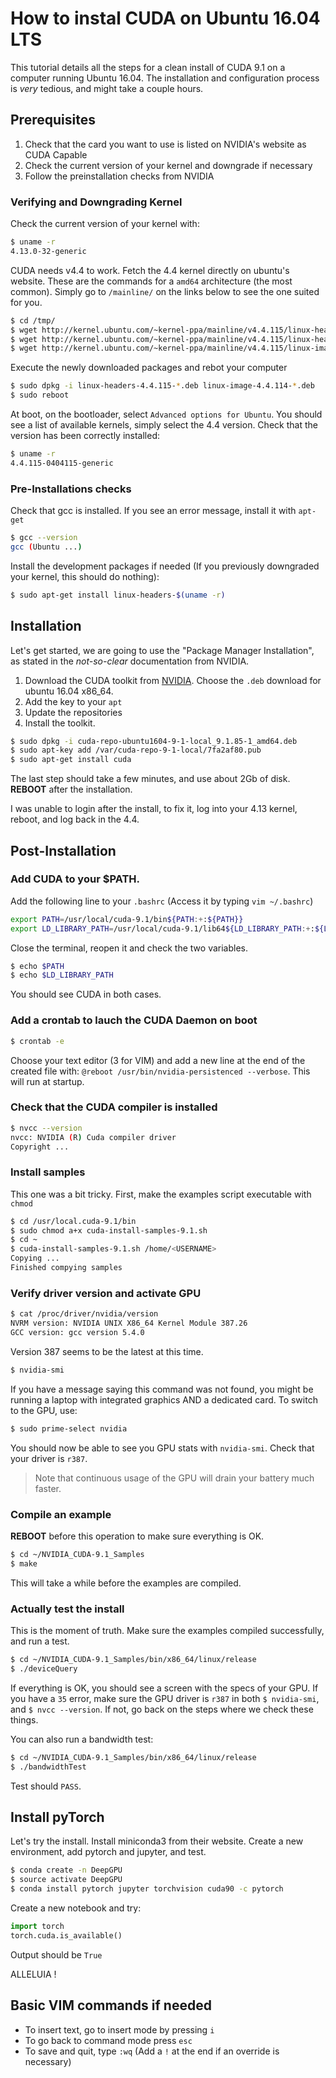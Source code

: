 # How to instal CUDA on Ubuntu 16.04 LTS

This tutorial details all the steps for a clean install of CUDA 9.1 on a computer running Ubuntu 16.04. The installation and configuration process is *very* tedious, and might take a couple hours.

## Prerequisites

1. Check that the card you want to use is listed on NVIDIA's website as CUDA Capable
1. Check the current version of your kernel and downgrade if necessary
1. Follow the preinstallation checks from NVIDIA

### Verifying and Downgrading Kernel

Check the current version of your kernel with:

```bash
$ uname -r
4.13.0-32-generic
```

CUDA needs v4.4 to work. Fetch the 4.4 kernel directly on ubuntu's website. These are the commands for a `amd64` architecture (the most common). Simply go to `/mainline/` on the links below to see the one suited for you.

```bash
$ cd /tmp/
$ wget http://kernel.ubuntu.com/~kernel-ppa/mainline/v4.4.115/linux-headers-4.4.115-0404115_4.4.115-0404115.201802031230_all.deb
$ wget http://kernel.ubuntu.com/~kernel-ppa/mainline/v4.4.115/linux-headers-4.4.115-0404115-generic_4.4.115-0404115.201802031230_amd64.deb
$ wget http://kernel.ubuntu.com/~kernel-ppa/mainline/v4.4.115/linux-image-4.4.115-0404115-generic_4.4.115-0404115.201802031230_amd64.deb
```

Execute the newly downloaded packages and rebot your computer

```bash
$ sudo dpkg -i linux-headers-4.4.115-*.deb linux-image-4.4.114-*.deb
$ sudo reboot
```

At boot, on the bootloader, select `Advanced options for Ubuntu`. You should see a list of available kernels, simply select the 4.4 version. Check that the version has been correctly installed:

```bash
$ uname -r
4.4.115-0404115-generic
```

### Pre-Installations checks

Check that gcc is installed. If you see an error message, install it with `apt-get`

```bash
$ gcc --version
gcc (Ubuntu ...)
```

Install the development packages if needed (If you previously downgraded your kernel, this should do nothing):

```bash
$ sudo apt-get install linux-headers-$(uname -r)
```

## Installation

Let's get started, we are going to use the "Package Manager Installation", as stated in the *not-so-clear* documentation from NVIDIA.

1. Download the CUDA toolkit from [NVIDIA](https://developers.nvidia.com/cuda-downloads). Choose the `.deb` download for ubuntu 16.04 x86_64. 
1. Add the key to your `apt`
1. Update the repositories
1. Install the toolkit.

```bash
$ sudo dpkg -i cuda-repo-ubuntu1604-9-1-local_9.1.85-1_amd64.deb
$ sudo apt-key add /var/cuda-repo-9-1-local/7fa2af80.pub
$ sudo apt-get install cuda
```

The last step should take a few minutes, and use about 2Gb of disk. **REBOOT** after the installation.

I was unable to login after the install, to fix it, log into your 4.13 kernel, reboot, and log back in the 4.4.

## Post-Installation

### Add CUDA to your $PATH.

Add the following line to your `.bashrc` (Access it by typing `vim ~/.bashrc`)

```bash
export PATH=/usr/local/cuda-9.1/bin${PATH:+:${PATH}}
export LD_LIBRARY_PATH=/usr/local/cuda-9.1/lib64${LD_LIBRARY_PATH:+:${LD_LIBRARY_PATH}}
```

Close the terminal, reopen it and check the two variables.

```bash
$ echo $PATH
$ echo $LD_LIBRARY_PATH
```

You should see CUDA in both cases.

### Add a crontab to lauch the CUDA Daemon on boot

```bash
$ crontab -e
```

Choose your text editor (3 for VIM) and add a new line at the end of the created file with: `@reboot /usr/bin/nvidia-persistenced --verbose`. This will run at startup.

### Check that the CUDA compiler is installed

```bash
$ nvcc --version
nvcc: NVIDIA (R) Cuda compiler driver
Copyright ...
```

### Install samples

This one was a bit tricky. First, make the examples script executable with `chmod`

```bash
$ cd /usr/local.cuda-9.1/bin
$ sudo chmod a+x cuda-install-samples-9.1.sh
$ cd ~
$ cuda-install-samples-9.1.sh /home/<USERNAME>
Copying ...
Finished compying samples
```

### Verify driver version and activate GPU

```bash
$ cat /proc/driver/nvidia/version
NVRM version: NVIDIA UNIX X86_64 Kernel Module 387.26
GCC version: gcc version 5.4.0
```

Version 387 seems to be the latest at this time.

```bash
$ nvidia-smi
```

If you have a message saying this command was not found, you might be running a laptop with integrated graphics AND a dedicated card. To switch to the GPU, use:

```bash
$ sudo prime-select nvidia
```

You should now be able to see you GPU stats with `nvidia-smi`. Check that your driver is `r387`.

> Note that continuous usage of the GPU will drain your battery much faster.

### Compile an example

**REBOOT** before this operation to make sure everything is OK.

```bash
$ cd ~/NVIDIA_CUDA-9.1_Samples
$ make
```

This will take a while before the examples are compiled.

### Actually test the install

This is the moment of truth. Make sure the examples compiled successfully, and run a test.

```bash
$ cd ~/NVIDIA_CUDA-9.1_Samples/bin/x86_64/linux/release
$ ./deviceQuery
```

If everything is OK, you should see a screen with the specs of your GPU. If you have a `35` error, make sure the GPU driver is `r387` in both `$ nvidia-smi`, and `$ nvcc --version`. If not, go back on the steps where we check these things.

You can also run a bandwidth test:

```bash
$ cd ~/NVIDIA_CUDA-9.1_Samples/bin/x86_64/linux/release
$ ./bandwidthTest
```

Test should `PASS`.

## Install pyTorch

Let's try the install. Install miniconda3 from their website. Create a new environment, add pytorch and jupyter, and test.

```bash
$ conda create -n DeepGPU
$ source activate DeepGPU
$ conda install pytorch jupyter torchvision cuda90 -c pytorch
```

Create a new notebook and try:

```python
import torch
torch.cuda.is_available()
```

Output should be `True`

ALLELUIA !

## Basic VIM commands if needed

* To insert text, go to insert mode by pressing `i`
* To go back to command mode press `esc`
* To save and quit, type `:wq` (Add a `!` at the end if an override is necessary)
